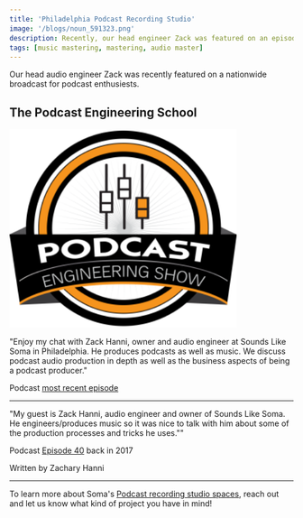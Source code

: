 ```yaml
---
title: 'Philadelphia Podcast Recording Studio'
image: '/blogs/noun_591323.png'
description: Recently, our head engineer Zack was featured on an episode of The Podcast Engineering School Podcast. Take a listen if you love podcast recording!
tags: [music mastering, mastering, audio master]
---
```


Our head audio engineer Zack was recently featured on a nationwide broadcast for podcast enthusiests.

## The Podcast Engineering School

<img src="/assets/images/podcast-engineering-show-philly.webp" title="Podcsast Engineering School Logo" alt="Podcast Engineering Show logo" style="width:80%;"/>

"Enjoy my chat with Zack Hanni, owner and audio engineer at Sounds Like Soma in Philadelphia. He produces podcasts as well as music. We discuss podcast audio production in depth as well as the business aspects of being a podcast producer."

Podcast <a href="https://podcastengineering.libsyn.com/240-running-a-successful-podcast-production-studio-with-zack-hanni" target="Recording Studios">most recent episode</a>

- - -

"My guest is Zack Hanni, audio engineer and owner of Sounds Like Soma. He engineers/produces music so it was nice to talk with him about some of the production processes and tricks he uses.""

Podcast <a href="https://podcastengineeringschool.com/zack-hanni-pes-040/">Episode 40</a> back in 2017

Written by Zachary Hanni

- - -

To learn more about Soma's <a href="/services/03-podcast-voiceover-recording/" target="More Info">Podcast recording studio spaces</a>, reach out and let us know what kind of project you have in mind!


